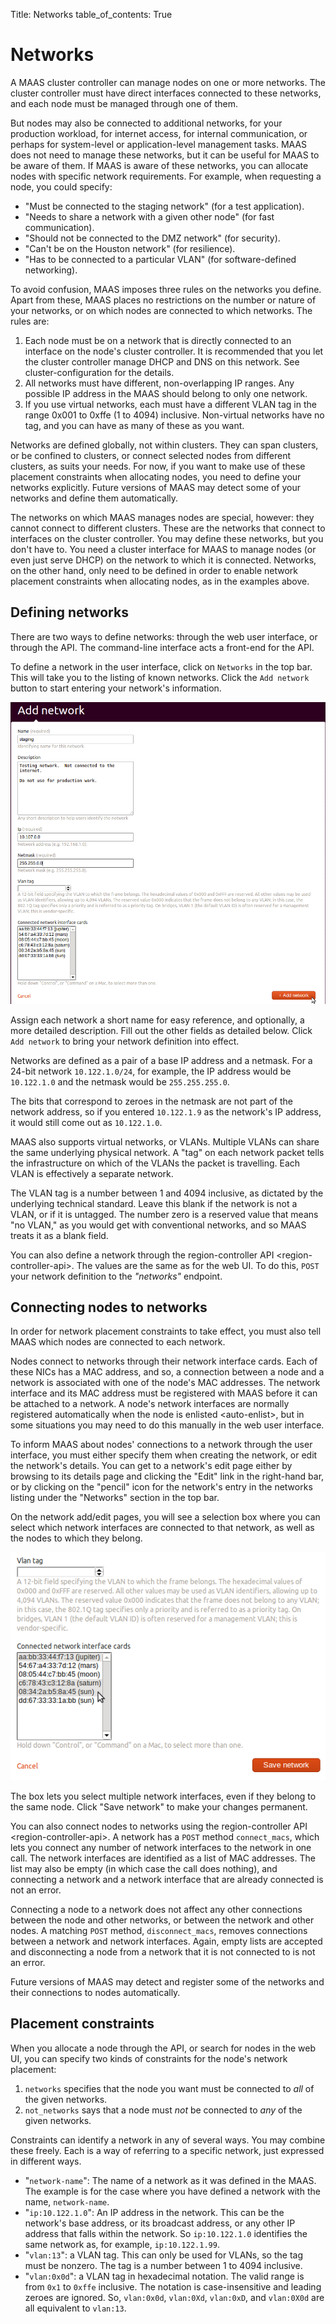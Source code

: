 Title: Networks
table_of_contents: True

# Networks

A MAAS cluster controller can manage nodes on one or more networks. The cluster
controller must have direct interfaces connected to these networks,
and each node must be managed through one of them.

But nodes may also be connected to additional networks, for your production
workload, for internet access, for internal communication, or perhaps for
system-level or application-level management tasks. MAAS does not need to
manage these networks, but it can be useful for MAAS to be aware of them. If
MAAS is aware of these networks, you can allocate nodes with specific network
requirements. For example, when requesting a node, you could specify:

- "Must be connected to the staging network" (for a test application).
- "Needs to share a network with a given other node" (for fast
  communication).
- "Should not be connected to the DMZ network" (for security).
- "Can't be on the Houston network" (for resilience).
- "Has to be connected to a particular VLAN" (for software-defined
  networking).

To avoid confusion, MAAS imposes three rules on the networks you define. Apart
from these, MAAS places no restrictions on the number or nature of your
networks, or on which nodes are connected to which networks. The rules are:

1.  Each node must be on a network that is directly connected to an interface
    on the node's cluster controller. It is recommended that you let the
    cluster controller manage DHCP and DNS on this network. See
    cluster-configuration for the details.
1.  All networks must have different, non-overlapping IP ranges. Any possible
    IP address in the MAAS should belong to only one network.
1.  If you use virtual networks, each must have a different VLAN tag in the
    range 0x001 to 0xffe (1 to 4094) inclusive. Non-virtual networks have no
    tag, and you can have as many of these as you want.

Networks are defined globally, not within clusters. They can span clusters, or
be confined to clusters, or connect selected nodes from different clusters, as
suits your needs. For now, if you want to make use of these placement
constraints when allocating nodes, you need to define your networks explicitly.
Future versions of MAAS may detect some of your networks and define them
automatically.

The networks on which MAAS manages nodes are special, however: they cannot
connect to different clusters. These are the networks that connect to
interfaces on the cluster controller. You may define these networks, but you
don't have to. You need a cluster interface for MAAS to manage nodes (or even
just serve DHCP) on the network to which it is connected. Networks, on the
other hand, only need to be defined in order to enable network placement
constraints when allocating nodes, as in the examples above.

## Defining networks

There are two ways to define networks: through the web user interface, or
through the API. The command-line interface acts a front-end for the API.

To define a network in the user interface, click on `Networks` in the top bar.
This will take you to the listing of known networks. Click the `Add network`
button to start entering your network's information.

![image](../media/1.9_add-network.png)

Assign each network a short name for easy reference, and optionally, a more
detailed description. Fill out the other fields as detailed below. Click
`Add network` to bring your network definition into effect.

Networks are defined as a pair of a base IP address and a netmask. For a
24-bit network `10.122.1.0/24`, for example, the IP address would be
`10.122.1.0` and the netmask would be `255.255.255.0`.

The bits that correspond to zeroes in the netmask are not part of the network
address, so if you entered `10.122.1.9` as the network's IP address, it would
still come out as `10.122.1.0`.

MAAS also supports virtual networks, or VLANs. Multiple VLANs can share the
same underlying physical network. A "tag" on each network packet tells the
infrastructure on which of the VLANs the packet is travelling. Each VLAN is
effectively a separate network.

The VLAN tag is a number between 1 and 4094 inclusive, as dictated by the
underlying technical standard. Leave this blank if the network is not a VLAN,
or if it is untagged. The number zero is a reserved value that means "no
VLAN," as you would get with conventional networks, and so MAAS treats it as a
blank field.

You can also define a network through the
region-controller API &lt;region-controller-api&gt;. The values are the same
as for the web UI. To do this, `POST` your network definition to the
*"networks"* endpoint.

## Connecting nodes to networks

In order for network placement constraints to take effect, you must also tell
MAAS which nodes are connected to each network.

Nodes connect to networks through their network interface cards. Each of these
NICs has a MAC address, and so, a connection between a node and a network is
associated with one of the node's MAC addresses. The network interface and its
MAC address must be registered with MAAS before it can be attached to a
network. A node's network interfaces are normally registered
automatically when the node is enlisted &lt;auto-enlist&gt;, but in some
situations you may need to do this manually in the web user interface.

To inform MAAS about nodes' connections to a network through the user
interface, you must either specify them when creating the network, or edit the
network's details. You can get to a network's edit page either by browsing to
its details page and clicking the "Edit" link in the right-hand bar, or by
clicking on the "pencil" icon for the network's entry in the networks listing
under the "Networks" section in the top bar.

On the network add/edit pages, you will see a selection box where you can
select which network interfaces are connected to that network, as well as the
nodes to which they belong.

![image](../media/1.9_connect-nodes-to-network.png)

The box lets you select multiple network interfaces, even if they belong to
the same node. Click "Save network" to make your changes permanent.

You can also connect nodes to networks using the
region-controller API &lt;region-controller-api&gt;. A network has a `POST`
method `connect_macs`, which lets you connect any number of network interfaces
to the network in one call. The network interfaces are identified as a list of
MAC addresses. The list may also be empty (in which case the call does
nothing), and connecting a network and a network interface that are already
connected is not an error.

Connecting a node to a network does not affect any other connections between
the node and other networks, or between the network and other nodes. A
matching `POST` method, `disconnect_macs`, removes connections between a
network and network interfaces. Again, empty lists are accepted and
disconnecting a node from a network that it is not connected to is not an
error.

Future versions of MAAS may detect and register some of the networks and their
connections to nodes automatically.

## Placement constraints

When you allocate a node through the API, or search for nodes in the web UI,
you can specify two kinds of constraints for the node's network placement:

1.  `networks` specifies that the node you want must be connected to *all* of
    the given networks.
1.  `not_networks` says that a node must *not* be connected to *any* of the
    given networks.

Constraints can identify a network in any of several ways. You may combine
these freely. Each is a way of referring to a specific network, just expressed
in different ways.

- "`network-name`": The name of a network as it was defined in the MAAS. The
  example is for the case where you have defined a network with the name,
  `network-name`.
- "`ip:10.122.1.0`": An IP address in the network. This can be the network's
  base address, or its broadcast address, or any other IP address that falls
  within the network. So `ip:10.122.1.0` identifies the same network as, for
  example, `ip:10.122.1.99`.
- "`vlan:13`": a VLAN tag. This can only be used for VLANs, so the tag must
  be nonzero. The tag is a number between 1 to 4094 inclusive.
- "`vlan:0x0d`": a VLAN tag in hexadecimal notation. The valid range is from
  `0x1` to `0xffe` inclusive. The notation is case-insensitive and leading
  zeroes are ignored. So, `vlan:0x0d`, `vlan:0Xd`, `vlan:0xD`, and
  `vlan:0X0d` are all equivalent to `vlan:13`.

